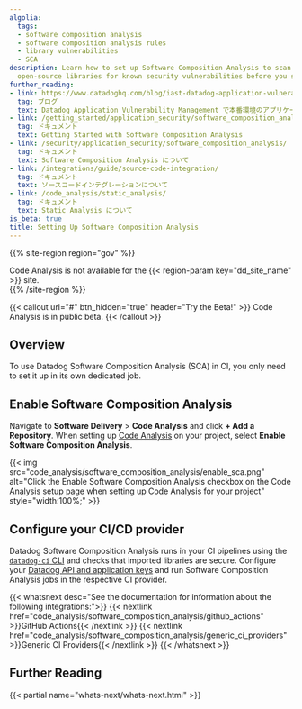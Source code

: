 ```yaml
---
algolia:
  tags:
  - software composition analysis
  - software composition analysis rules
  - library vulnerabilities
  - SCA
description: Learn how to set up Software Composition Analysis to scan your imported
  open-source libraries for known security vulnerabilities before you ship to production.
further_reading:
- link: https://www.datadoghq.com/blog/iast-datadog-application-vulnerability-management/
  tag: ブログ
  text: Datadog Application Vulnerability Management で本番環境のアプリケーションセキュリティを強化する
- link: /getting_started/application_security/software_composition_analysis
  tag: ドキュメント
  text: Getting Started with Software Composition Analysis
- link: /security/application_security/software_composition_analysis/
  tag: ドキュメント
  text: Software Composition Analysis について
- link: /integrations/guide/source-code-integration/
  tag: ドキュメント
  text: ソースコードインテグレーションについて
- link: /code_analysis/static_analysis/
  tag: ドキュメント
  text: Static Analysis について
is_beta: true
title: Setting Up Software Composition Analysis
---
```


{{% site-region region="gov" %}}
<div class="alert alert-danger">
    Code Analysis is not available for the {{< region-param key="dd_site_name" >}} site.
</div>
{{% /site-region %}}

{{< callout url="#" btn_hidden="true" header="Try the Beta!" >}}
Code Analysis is in public beta.
{{< /callout >}}

## Overview

To use Datadog Software Composition Analysis (SCA) in CI, you only need to set it up in its own dedicated job. 

## Enable Software Composition Analysis

Navigate to **Software Delivery** > **Code Analysis** and click **+ Add a Repository**. When setting up [Code Analysis][2] on your project, select **Enable Software Composition Analysis**.

{{< img src="code_analysis/software_composition_analysis/enable_sca.png" alt="Click the Enable Software Composition Analysis checkbox on the Code Analysis setup page when setting up Code Analysis for your project" style="width:100%;" >}}

## Configure your CI/CD provider

Datadog Software Composition Analysis runs in your CI pipelines using the [`datadog-ci` CLI][5] and checks that imported libraries are secure. Configure your [Datadog API and application keys][3] and run Software Composition Analysis jobs in the respective CI provider.

{{< whatsnext desc="See the documentation for information about the following integrations:">}}
    {{< nextlink href="code_analysis/software_composition_analysis/github_actions" >}}GitHub Actions{{< /nextlink >}}
    {{< nextlink href="code_analysis/software_composition_analysis/generic_ci_providers" >}}Generic CI Providers{{< /nextlink >}}
{{< /whatsnext >}}

## Further Reading

{{< partial name="whats-next/whats-next.html" >}}

[1]: /ja/getting_started/application_security/vulnerability_management
[2]: /ja/code_analysis/
[3]: /ja/account_management/api-app-keys/
[4]: /ja/getting_started/site/
[5]: https://github.com/DataDog/datadog-ci
[6]: https://app.datadoghq.com/ci/code-analysis
[7]: /ja/integrations/github/#link-a-repository-in-your-organization-or-personal-account